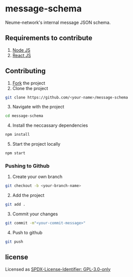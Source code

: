 # message-schema
Neume-network's internal message JSON schema. 

## Requirements to contribute
1. [Node JS](https://nodejs.org/)
2. [React JS](https://reactjs.org/)

## Contributing
1. [Fork](https://github.com/neume-network/message-schema/fork) the project
2. Clone the project
  ```bash
  git clone https://github.com/<your-name>/message-schema
  ```
3. Navigate with the project
  ```bash
  cd message-schema
  ```
4. Install the neccassary dependencies
  ```bash
  npm install
  ```
5. Start the project locally
  ```bash
  npm start
  ```
  
### Pushing to Github
1. Create your own branch
  ```bash
  git checkout -b <your-branch-name>
  ```
2. Add the project
  ```bash
  git add .
  ```
3. Commit your changes
  ```bash
  git commit -m"<your-commit-message>"
  ```
4. Push to github
  ```bash
  git push
  ```

## license

Licensed as [SPDX-License-Identifier: GPL-3.0-only](https://spdx.org/licenses/GPL-3.0-only.html)
